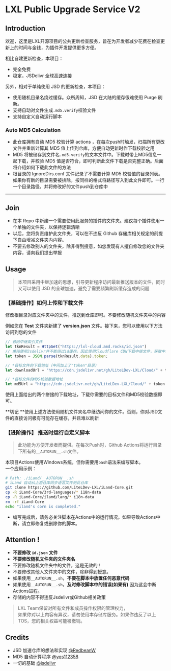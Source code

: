 # LXL Public Upgrade Service V2

## Introduction

欢迎，这里是LXL开源项目的公共更新检查服务，旨在为开发者减少花费在检查更新上的时间与金钱，为插件开发提供更多方便。

相比自建更新检查，本项目：

 - 完全免费
 - 稳定，JSDelivr 全球高速连接

另外，相对于单纯使用 JSD 的更新检查，本项目：
 - 使用随机目录名绕过缓存。众所周知，JSD 在大陆的缓存很难使用 Purge 刷新。
 - 支持自动对文件生成`.md5.verify`校验文件
 - 支持自定义自动运行脚本

### Auto MD5 Calculation

- 此仓库拥有自动 MD5 校验计算 actions ，在每次push时触发，扫描所有更改文件并重新计算其 MD5 值上传到仓库，方便自动更新时作下载校验之用
- MD5 将被储存到文件名`.md5.verify`的文本文件中。下载时带上MD5信息一起下载，并校验 MD5 值是否符合，即可判断此文件下载是否完整正确。后面将介绍如何下载此文件的方法
- 根目录的 IgnoreDirs.conf 文件记录了不需要计算 MD5 校验值的目录列表。如果你有新的目录需要被排除，按同样的格式将路径写入到此文件即可。一行一个目录路径，并将修改好的文件push到仓库中

------

## Join

- 在本 Repo 中新建一个需要使用此服务的插件的文件夹。建议每个插件使用一个单独的文件夹，以保持逻辑清晰
- 以后，您将负责维护此文件夹，可以在不违反 Github 存储库相关规定的前提下自由增减文件夹内内容。
 - 不要去修改别人的文件夹，除非得到授意，如您发现有人擅自修改您的文件夹内容，请向我们提出举报

## Usage

> 本项目采用中继加速的思想，引导更新程序访问最新推送版本的文件，同时又可以使用 JSD 的全球加速，避免了需要频繁刷新缓存造成的问题

### 【基础操作】如何上传和下载文件

修改根目录对应文件夹中的文件，推送到仓库即可。不要修改随机文件夹中的内容

例如您在 **Test** 文件夹新建了 **version.json** 文件。接下来，您可以使用以下方法访问到您的文件

```javascript
// 访问中继索引文件
let tknResult = HttpGet("https://lxl-cloud.amd.rocks/id.json")
// 单纯使用Jsdelivr并不能绕过id缓存。因此使用Cloudflare CDN下载中继文件，获取中继目录名后再使用速度较快的Jsdelivr进行加速
let token = JSON.parse(tknResult.data).token;

// *目标文件的下载地址（中间加上了"token"目录）
let downloadUrl = "https://cdn.jsdelivr.net/gh/LiteLDev-LXL/Cloud/" + token + "/Test/version.json"

// *目标文件的MD5校验数据地址
let md5Url = "https://cdn.jsdelivr.net/gh/LiteLDev-LXL/Cloud/" + token + "/Test/version.json.md5.verify"
```
使用上面给出的两个拼接的下载地址，下载你需要的目标文件和MD5校验数据即可。

**切记 **使用上述方法使用随机文件夹名中继访问你的文件。否则，你对JSD文件的直接访问极有可能存在缓存，并且难以刷新

### 【进阶操作】 推送时运行自定义脚本

 > 此功能为方便开发者而提供。在每次Push时，Github Actions将运行目录下所有的`__AUTORUN__.sh`文件。

 本项目Actions使用Windows系统，但你需要用`bash`语法来编写脚本。<br>
 一个应用示例：

 ```bash
 # Path: ./iLand/__AUTORUN__.sh
 # iLand 自动从上游仓库同步语言文件到此仓库
 git clone https://github.com/LiteLDev-LXL/iLand-Core.git
 cp -R iLand-Core/3rd-languages/* i18n-data
 cp -R iLand-Core/iland/lang/* i18n-data
 rm -rf iLand-Core
 echo "iland's corn is completed."
 ```
  - 编写完成后，请务必关注脚本在Actions中的运行情况。如果导致Actions中断，请立即修复或删除你的脚本。

## Attention !

 - **不要修改 `id.json` 文件**
 - **不要修改随机文件夹的文件夹名**
 - 不要修改随机文件夹中的文件，这是无效的！
 - 不要修改其他人文件夹中的文件，除非得到授意。
 - 如果使用`__AUTORUN__.sh`，**不要在脚本中放置任何恶意代码**
 - 如果使用`__AUTORUN__.sh`，**及时修改脚本中的错误(如果有)** 因为这会中断Actions进程。
 - 存储的内容不得违反Jsdelivr或Github相关政策

 > LXL Team保留对所有文件和成员操作权限的管理权力，<br>
 > 如果你对以上内容有异议，请勿使用本存储库服务。如果你违反了以上TOS，您的相关权益可能被撤销。

## Credits
 - JSD 加速仓库的想法和实现 [@RedbeanW](https://github.com/Redbeanw44602)
 - MD5 自动计算程序 [@yqs112358](https://github.com/yqs112358)
 - 一切的基础 [@jsdelivr](https://github.com/jsdelivr)